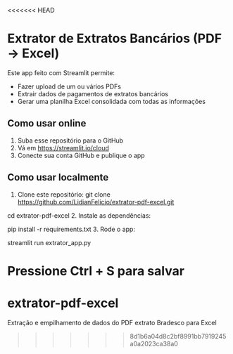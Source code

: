 <<<<<<< HEAD
# Extrator de Extratos Bancários (PDF → Excel)

Este app feito com Streamlit permite:

- Fazer upload de um ou vários PDFs
- Extrair dados de pagamentos de extratos bancários
- Gerar uma planilha Excel consolidada com todas as informações

## Como usar online

1. Suba esse repositório para o GitHub
2. Vá em https://streamlit.io/cloud
3. Conecte sua conta GitHub e publique o app

## Como usar localmente

1. Clone este repositório:
git clone https://github.com/LidianFelicio/extrator-pdf-excel.git

cd extrator-pdf-excel
2. Instale as dependências:

pip install -r requirements.txt
3. Rode o app:

streamlit run extrator_app.py

Pressione Ctrl + S para salvar
=======
# extrator-pdf-excel
Extração e empilhamento de dados do PDF extrato Bradesco para Excel
>>>>>>> 8d1b6a04d8c2bf8991bb7919245a0a2023ca38a0
